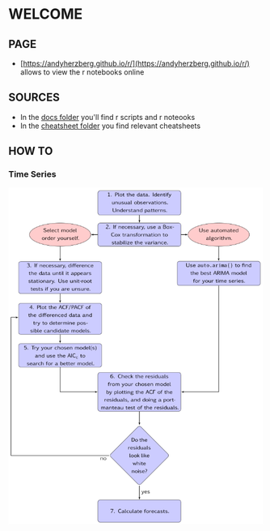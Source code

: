 # WELCOME


## PAGE
* [https://andyherzberg.github.io/r/](https://andyherzberg.github.io/r/) allows to view the r notebooks online


## SOURCES
* In the [docs folder](https://github.com/andyherzberg/r/tree/master/docs) you'll find r scripts and r noteooks
* In the [cheatsheet folder](https://github.com/andyherzberg/r/tree/master/cheatsheet) you find relevant cheatsheets


## HOW TO
### Time Series 
![alt text](https://github.com/andyherzberg/r/blob/master/docs/arimaflowchart.png)
